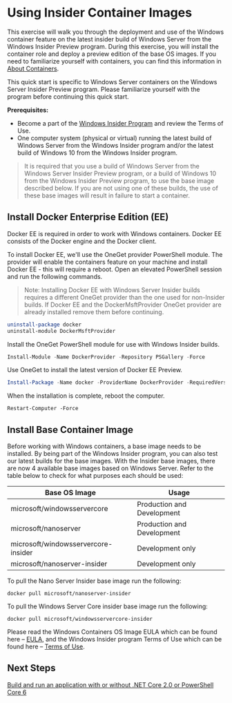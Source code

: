 # Using Insider Container Images

This exercise will walk you through the deployment and use of the Windows container feature on the latest insider build of Windows Server from the Windows Insider Preview program. During this exercise, you will install the container role and deploy a preview edition of the base OS images. If you need to familiarize yourself with containers, you can find this information in [About Containers](../about/index.md).

This quick start is specific to Windows Server containers on the Windows Server Insider Preview program. Please familiarize yourself with the program before continuing this quick start.

**Prerequisites:**

- Become a part of the [Windows Insider Program](https://insider.windows.com/GettingStarted) and review the Terms of Use.
- One computer system (physical or virtual) running the latest build of Windows Server from the Windows Insider program and/or the latest build of Windows 10 from the Windows Insider program.

>It is required that you use a build of Windows Server from the Windows Server Insider Preview program, or a build of Windows 10 from the Windows Insider Preview program, to use the base image described below. If you are not using one of these builds, the use of these base images will result in failure to start a container.

## Install Docker Enterprise Edition (EE)
Docker EE is required in order to work with Windows containers. Docker EE consists of the Docker engine and the Docker client. 

To install Docker EE, we'll use the OneGet provider PowerShell module. The provider will enable the containers feature on your machine and install Docker EE - this will require a reboot. Open an elevated PowerShell session and run the following commands.

>Note: Installing Docker EE with Windows Server Insider builds requires a different OneGet provider than the one used for non-Insider builds. If Docker EE and the DockerMsftProvider OneGet provider are already installed remove them before continuing.
```powershell stop-service docker
uninstall-package docker
uninstall-module DockerMsftProvider
```

Install the OneGet PowerShell module for use with Windows Insider builds.
```powershell
Install-Module -Name DockerProvider -Repository PSGallery -Force
```
Use OneGet to install the latest version of Docker EE Preview.
```powershell
Install-Package -Name docker -ProviderName DockerProvider -RequiredVersion Preview
```
When the installation is complete, reboot the computer.
```
Restart-Computer -Force
```

## Install Base Container Image

Before working with Windows containers, a base image needs to be installed. By being part of the Windows Insider program, you can also test our latest builds for the base images. With the Insider base images, there are now 4 available base images based on Windows Server. Refer to the table below to check for what purposes each should be used:

| Base OS Image                       | Usage                      |
|-------------------------------------|----------------------------|
| microsoft/windowsservercore         | Production and Development |
| microsoft/nanoserver                | Production and Development |
| microsoft/windowsservercore-insider | Development only           |
| microsoft/nanoserver-insider        | Development only           |

To pull the Nano Server Insider base image run the following:

```
docker pull microsoft/nanoserver-insider
```

To pull the Windows Server Core insider base image run the following:

```
docker pull microsoft/windowsservercore-insider
```

Please read the Windows Containers OS Image EULA which can be found here – [EULA](../EULA.md ), and the Windows Insider program Terms of Use which can be found here – [Terms of Use](https://www.microsoft.com/en-us/software-download/windowsinsiderpreviewserver).

## Next Steps

[Build and run an application with or without .NET Core 2.0 or PowerShell Core 6](./Nano-RS3-.NET-Core-and-PS.md)
